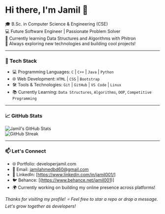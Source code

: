 <h1 align="left">Hi there, I'm Jamil 👋</h1>

<p align="left">
  🎓 B.Sc. in Computer Science & Engineering (CSE) <br>
  💻 Future Software Engineer | Passionate Problem Solver <br>
  🌱 Currently learning Data Structures and Algorithms with Phitron <br>
  🚀 Always exploring new technologies and building cool projects!
</p>

---

### 🧠 Tech Stack

- 💻 Programming Languages: `C` | `C++` | `Java` | `Python`
- 🌐 Web Development: `HTML` | `CSS` | `Bootstrap`
- 🛠️ Tools & Technologies: `Git` | `GitHub` | `VS Code` | `Linux`
- 📚 Currently Learning: `Data Structures`, `Algorithms`, `OOP`, `Competitive Programming`

---

### 📈 GitHub Stats

<p align="left">
  <img src="https://github-readme-stats.vercel.app/api?username=jamilonier&show_icons=true&theme=radical" alt="Jamil's GitHub Stats" />
  <br>
  <img src="https://github-readme-streak-stats.herokuapp.com/?user=jamilonier&theme=radical" alt="GitHub Streak" />
</p>

---

### 📫 Let's Connect

- 🌐 Portfolio: developerjamil.com
- 📧 Email: jamilahmedbd60@gmail.com
- 💬 LinkedIn: [https://www.linkedin.com/in/jamil001/]
- 🐦 Behance: [(https://www.behance.net/jamil001)]
- 🌍 Currently working on building my online presence across platforms!


_Thanks for visiting my profile! ⭐ Feel free to star a repo or drop a message. Let's grow together as developers!_
